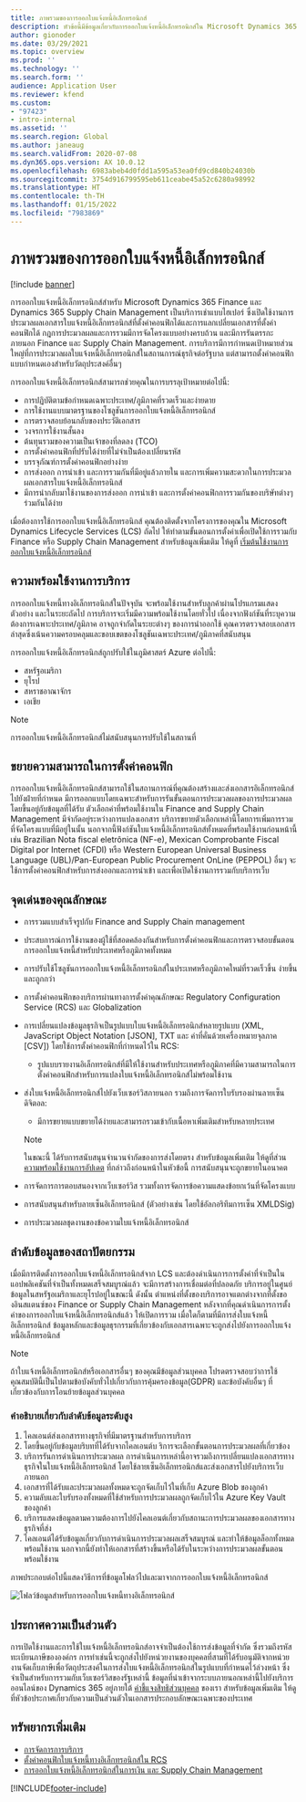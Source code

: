 ```yaml
---
title: ภาพรวมของการออกใบแจ้งหนี้อิเล็กทรอนิกส์
description: หัวข้อนี้มีข้อมูลเกี่ยวกับการออกใบแจ้งหนี้อิเล็กทรอนิกส์ใน Microsoft Dynamics 365 Finance และ Dynamics 365 Supply Chain Management
author: gionoder
ms.date: 03/29/2021
ms.topic: overview
ms.prod: ''
ms.technology: ''
ms.search.form: ''
audience: Application User
ms.reviewer: kfend
ms.custom:
- "97423"
- intro-internal
ms.assetid: ''
ms.search.region: Global
ms.author: janeaug
ms.search.validFrom: 2020-07-08
ms.dyn365.ops.version: AX 10.0.12
ms.openlocfilehash: 6983abeb4d0fdd1a595a53ea0fd9cd840b24030b
ms.sourcegitcommit: 3754d916799595eb611ceabe45a52c6280a98992
ms.translationtype: HT
ms.contentlocale: th-TH
ms.lasthandoff: 01/15/2022
ms.locfileid: "7983869"
---
```

# <a name="electronic-invoicing-overview"></a>ภาพรวมของการออกใบแจ้งหนี้อิเล็กทรอนิกส์

[!include [banner](../includes/banner.md)]

การออกใบแจ้งหนี้อิเล็กทรอนิกส์สำหรับ Microsoft Dynamics 365 Finance และ Dynamics 365 Supply Chain Management เป็นบริการเช่าแบบไฮเปอร์ ซึ่งเปิดใช้งานการประมวลผลเอกสารใบแจ้งหนี้อิเล็กทรอนิกส์ที่ตั้งค่าคอนฟิกได้และการแลกเปลี่ยนเอกสารที่ตั้งค่าคอนฟิกได้ กฎการประมวลผลและการรวมมีการจัดโครงแบบอย่างครบถ้วน และมีการรันตรรกะภายนอก Finance และ Supply Chain Management. การบริการมีการกำหนดเป้าหมายส่วนใหญ่ที่การประมวลผลใบแจ้งหนี้อิเล็กทรอนิกส์ในสถานการณ์ธุรกิจต่อรัฐบาล แต่สามารถตั้งค่าคอนฟิกแบบกำหนดเองสำหรับวัตถุประสงค์อื่นๆ

การออกใบแจ้งหนี้อิเล็กทรอนิกส์สามารถช่วยคุณในการบรรลุเป้าหมายต่อไปนี้:

- การปฏิบัติตามข้อกำหนดเฉพาะประเทศ/ภูมิภาคที่รวดเร็วและง่ายดาย
- การใช้งานแบบมาตรฐานของโซลูชันการออกใบแจ้งหนี้อิเล็กทรอนิกส์
- การตรวจสอบย้อนกลับของประวัติเอกสาร
- วงจรการใช้งานสั้นลง
- ต้นทุนรวมของความเป็นเจ้าของที่ลดลง (TCO)
- การตั้งค่าคอนฟิกที่ปรับได้ง่ายที่ไม่จำเป็นต้องเปลี่ยนรหัส
- บรรจุภัณฑ์การตั้งค่าคอนฟิกอย่างง่าย
- การส่งออก การนำเข้า และการรวมกันที่มีอยู่แล้วภายใน และการเพิ่มความสะดวกในการประมวลผลเอกสารใบแจ้งหนี้อิเล็กทรอนิกส์
- มีการนำกลับมาใช้งานของการส่งออก การนำเข้า และการตั้งค่าคอนฟิกการรวมกันของบริษัทต่างๆร่วมกันได้ง่าย

เมื่อต้องการใช้การออกใบแจ้งหนี้อิเล็กทรอนิกส์ คุณต้องติดตั้งจากโครงการของคุณใน Microsoft Dynamics Lifecycle Services (LCS) ถัดไป ให้ทำตามขั้นตอนการตั้งค่าเพื่อเปิดใช้การรวมกับ Finance หรือ Supply Chain Management สำหรับข้อมูลเพิ่มเติม ให้ดูที่ [เริ่มต้นใช้งานการออกใบแจ้งหนี้อิเล็กทรอนิกส์](e-invoicing-get-started.md)

## <a name="service-availability"></a><a name="availability"></a>ความพร้อมใช้งานการบริการ

การออกใบแจ้งหนี้ทางอิเล็กทรอนิกส์ในปัจจุบัน จะพร้อมใช้งานสำหรับลูกค้าผ่านโปรแกรมแสดงตัวอย่าง และในระยะถัดไป การบริการจะเริ่มมีความพร้อมใช้งานโดยทั่วไป เนื่องจากฟังก์ชันที่ระบุความต้องการเฉพาะประเทศ/ภูมิภาค อาจถูกจำกัดในระยะต่างๆ ของการนำออกใช้ คุณควรตรวจสอบเอกสารล่าสุดซึ่งเน้นความครอบคลุมและขอบเขตของโซลูชันเฉพาะประเทศ/ภูมิภาคที่สนับสนุน

การออกใบแจ้งหนี้อิเล็กทรอนิกส์ถูกปรับใช้ในภูมิศาสตร์ Azure ต่อไปนี้:

- สหรัฐอเมริกา
- ยุโรป
- สหราชอาณาจักร
- เอเชีย

> [!NOTE]
> การออกใบแจ้งหนี้อิเล็กทรอนิกส์ไม่สนับสนุนการปรับใช้ในสถานที่

## <a name="extended-configurability"></a>ขยายความสามารถในการตั้งค่าคอนฟิก

การออกใบแจ้งหนี้อิเล็กทรอนิกส์สามารถใช้ในสถานการณ์ที่คุณต้องสร้างและส่งเอกสารอิเล็กทรอนิกส์ไปยังฝ่ายที่กำหนด มีการออกแบบโดยเฉพาะสำหรับการรันขั้นตอนการประมวลผลของการประมวลผล โดยขึ้นอยู่กับข้อมูลที่ได้รับ ตัวเลือกค่าที่พร้อมใช้งานใน Finance and Supply Chain Management มีจำกัดอยู่ระหว่างการแปลงเอกสาร บริการขยายตัวเลือกเหล่านี้โดยการเพิ่มการรวมที่จัดโครงแบบที่มีอยู่ในนั้น นอกจากนี้ฟังก์ชันใบแจ้งหนี้อิเล็กทรอนิกส์ทั้งหมดที่พร้อมใช้งานก่อนหน้านี้ เช่น Brazilian Nota fiscal eletrônica (NF-e), Mexican Comprobante Fiscal Digital por Internet (CFDI) หรือ Western European Universal Business Language (UBL)/Pan-European Public Procurement OnLine (PEPPOL) อื่นๆ จะใช้การตั้งค่าคอนฟิกสำหรับการส่งออกและการนำเข้า และเพื่อเปิดใช้งานการรวมกับบริการเว็บ

## <a name="feature-highlights"></a>จุดเด่นของคุณลักษณะ

- การรวมแบบสำเร็จรูปกับ Finance and Supply Chain management
- ประสบการณ์การใช้งานของผู้ใช้ที่สอดคล้องกันสำหรับการตั้งค่าคอนฟิกและการตรวจสอบขั้นตอนการออกใบแจ้งหนี้สำหรับประเทศหรือภูมิภาคทั้งหมด
- การปรับใช้โซลูชันการออกใบแจ้งหนี้อิเล็กทรอนิกส์ในประเทศหรือภูมิภาคใหม่ที่รวดเร็วขึ้น ง่ายขึ้น และถูกกว่า
- การตั้งค่าคอนฟิกของบริการผ่านทางการตั้งค่าคุณลักษณะ Regulatory Configuration Service (RCS) และ Globalization
- การเปลี่ยนแปลงข้อมูลธุรกิจเป็นรูปแบบใบแจ้งหนี้อิเล็กทรอนิกส์หลายรูปแบบ (XML, JavaScript Object Notation \[JSON\], TXT และ ค่าที่คั่นด้วยเครื่องหมายจุลภาค \[CSV\]) โดยใช้การตั้งค่าคอนฟิกที่กำหนดไว้ใน RCS:

    - รูปแบบรายงานอิเล็กทรอนิกส์ที่มีให้ใช้งานสำหรับประเทศหรือภูมิภาคที่มีความสามารถในการตั้งค่าคอนฟิกสำหรับการแปลงใบแจ้งหนี้อิเล็กทรอนิกส์ไม่พร้อมใช้งาน

- ส่งใบแจ้งหนี้อิเล็กทรอนิกส์ไปยังเว็บเซอร์วิสภายนอก รวมถึงการจัดการใบรับรองผ่านลายเซ็นดิจิตอล:

    - มีการขยายแบบขยายได้ง่ายและสามารถรวมเข้ากับเนื้อหาเพิ่มเติมสำหรับหลายประเทศ

    > [!NOTE]
    > ในขณะนี้ ได้รับการสนับสนุนจำนวนจำกัดของการส่งโดยตรง สำหรับข้อมูลเพิ่มเติม ให้ดูที่ส่วน [ความพร้อมใช้งานการอัปเดต](#availability) ที่กล่าวถึงก่อนหน้าในหัวข้อนี้ การสนับสนุนจะถูกขยายในอนาคต

- การจัดการการตอบสนองจากเว็บเซอร์วิส รวมทั้งการจัดการข้อความแสดงข้อยกเว้นที่จัดโครงแบบ
- การสนับสนุนสำหรับลายเซ็นอิเล็กทรอนิกส์ (ตัวอย่างเช่น โดยใช้อัลกอริทึมการเซ็น XMLDSig)
- การประมวลผลชุดงานของข้อความใบแจ้งหนี้อิเล็กทรอนิกส์

## <a name="architecture-and-data-flow"></a>ลำดับข้อมูลของสถาปัตยกรรม

เมื่อมีการติดตั้งการออกใบแจ้งหนี้อิเล็กทรอนิกส์จาก LCS และต้องดำเนินการการตั้งค่าที่จำเป็นในแอปพลิเคชันที่จำเป็นทั้งหมดเสร็จสมบูรณ์แล้ว จะมีการสร้างการเชื่อมต่อที่ปลอดภัย บริการอยู่ในศูนย์ข้อมูลในสหรัฐอเมริกาและยุโรปอยู่ในขณะนี้ ดังนั้น ตำแหน่งที่ตั้งของบริการอาจแตกต่างจากที่ตั้งของอินสแตนซ์ของ Finance or Supply Chain Management หลังจากที่คุณดำเนินการการตั้งค่าของการออกใบแจ้งหนี้อิเล็กทรอนิกส์แล้ว ให้เปิดการรวม เมื่อใดก็ตามที่มีการส่งใบแจ้งหนี้อิเล็กทรอนิกส์ ข้อมูลหลักและข้อมูลธุรกรรมที่เกี่ยวข้องกับเอกสารเฉพาะจะถูกส่งไปยังการออกใบแจ้งหนี้อิเล็กทรอนิกส์

> [!NOTE]
> ถ้าใบแจ้งหนี้อิเล็กทรอนิกส์หรือเอกสารอื่นๆ ของคุณมีข้อมูลส่วนบุคคล โปรดตรวจสอบว่าการใช้คุณสมบัตินี้เป็นไปตามข้อบังคับทั่วไปเกี่ยวกับการคุ้มครองข้อมูล(GDPR) และข้อบังคับอื่นๆ ที่เกี่ยวข้องกับการโอนย้ายข้อมูลส่วนบุคคล

### <a name="high-level-description-of-the-data-flow"></a>คำอธิบายเกี่ยวกับลำดับข้อมูลระดับสูง

1. ไคลเอนต์ส่งเอกสารทางธุรกิจที่มีมาตรฐานสำหรับการบริการ
2. โดยขึ้นอยู่กับข้อมูลบริบทที่ได้รับจากไคลเอนต์บ ริการจะเลือกขั้นตอนการประมวลผลที่เกี่ยวข้อง
3. บริการรันการดำเนินการประมวลผล การดำเนินการเหล่านี้อาจรวมถึงการเปลี่ยนแปลงเอกสารทางธุรกิจในใบแจ้งหนี้อิเล็กทรอนิกส์ โดยใช้ลายเซ็นอิเล็กทรอนิกส์และส่งเอกสารไปยังบริการเว็บภายนอก
4. เอกสารที่ได้รับและประมวลผลทั้งหมดจะถูกจัดเก็บไว้ในที่เก็บ Azure Blob ของลูกค้า
5. ความลับและใบรับรองทั้งหมดที่ใช้สำหรับการประมวลผลถูกจัดเก็บไว้ใน Azure Key Vault ของลูกค้า
6. บริการแสดงข้อมูลตามความต้องการไปยังไคลเอนต์เกี่ยวกับสถานะการประมวลผลของเอกสารทางธุรกิจที่ส่ง
7. ไคลเอนต์ได้รับข้อมูลเกี่ยวกับการดำเนินการประมวลผลเสร็จสมบูรณ์ และทำให้ข้อมูลล็อกทั้งหมดพร้อมใช้งาน นอกจากนี้ยังทำให้เอกสารที่สร้างขึ้นหรือได้รับในระหว่างการประมวลผลขั้นตอนพร้อมใช้งาน

ภาพประกอบต่อไปนี้แสดงวิธีการที่ข้อมูลโฟลว์ไปและมาจากการออกใบแจ้งหนี้อิเล็กทรอนิกส์

![โฟลว์ข้อมูลสำหรับการออกใบแจ้งหนี้ทางอิเล็กทรอนิกส์](media/e-invoicing-service-data-flow-diagram-overview.png)

## <a name="privacy-notice"></a>ประกาศความเป็นส่วนตัว
การเปิดใช้งานและการใช้ใบแจ้งหนี้อิเล็กทรอนิกส์อาจจำเป็นต้องใช้การส่งข้อมูลที่จำกัด ซึ่งรวมถึงรหัสทะเบียนภาษีขององค์กร การทำเช่นนี้จะถูกส่งไปยังหน่วยงานของบุคคลที่สามที่ได้รับอนุมัติจากหน่วยงานจัดเก็บภาษีเพื่อวัตถุประสงค์ในการส่งใบแจ้งหนี้อิเล็กทรอนิกส์ในรูปแบบที่กำหนดไว้ล่วงหน้า ซึ่งจำเป็นสำหรับการรวมกับเว็บเซอร์วิสของรัฐเหล่านี้ ข้อมูลที่นำเข้าจากระบบภายนอกเหล่านี้ไปยังบริการออนไลน์ของ Dynamics 365 อยู่ภายใต้ [คำชี้แจงสิทธิส่วนบุคคล](https://go.microsoft.com/fwlink/?LinkId=512132) ของเรา สำหรับข้อมูลเพิ่มเติม ให้ดูที่หัวข้อประกาศเกี่ยวกับความเป็นส่วนตัวในเอกสารประกอบลักษณะเฉพาะของประเทศ

## <a name="additional-resources"></a>ทรัพยากรเพิ่มเติม
- [การจัดการการบริการ](e-invoicing-service-administration.md)
- [ตั้งค่าคอนฟิกใบแจ้งหนี้ทางอิเล็กทรอนิกส์ใน RCS](e-invoicing-configuration-rcs.md)
- [การออกใบแจ้งหนี้อิเล็กทรอนิกส์ในการเงิน และ Supply Chain Management](e-invoicing-issuing-electronic-invoices-finance-supply-chain-management.md)


[!INCLUDE[footer-include](../../includes/footer-banner.md)]
